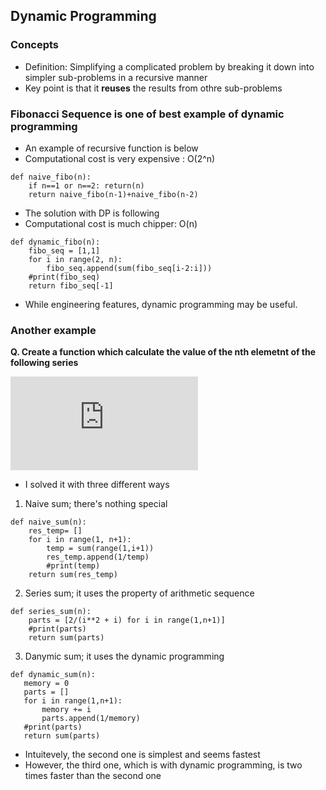 

## Dynamic Programming
### Concepts
* Definition: Simplifying a complicated problem by breaking it down into simpler sub-problems in a recursive manner
* Key point is that it **reuses** the results from othre sub-problems

### Fibonacci Sequence is one of best example of dynamic programming
* An example of recursive function is below
* Computational cost is very expensive : O(2^n)
```
def naive_fibo(n):
    if n==1 or n==2: return(n)
    return naive_fibo(n-1)+naive_fibo(n-2)
```
* The solution with DP is following
* Computational cost is much chipper: O(n)
```
def dynamic_fibo(n):
    fibo_seq = [1,1]
    for i in range(2, n):
        fibo_seq.append(sum(fibo_seq[i-2:i]))
    #print(fibo_seq)
    return fibo_seq[-1]
```
* While engineering features, dynamic programming may be useful. 

### Another example
**Q. Create a function which calculate the value of the nth elemetnt of the following series**

![equation](https://latex.codecogs.com/gif.latex?%5Csum_%7Bi%7D%5E%7Bn%7D%5Cfrac%7B1%7D%7B%5Csum_%7Bj%7D%5E%7Bi%7Dj%7D)  

* I solved it with three different ways

1. Naive sum; there's nothing special
```
def naive_sum(n):
    res_temp= []
    for i in range(1, n+1):
        temp = sum(range(1,i+1))
        res_temp.append(1/temp)
        #print(temp)
    return sum(res_temp)
```  
2. Series sum; it uses the property of arithmetic sequence
```
def series_sum(n):
    parts = [2/(i**2 + i) for i in range(1,n+1)]
    #print(parts)
    return sum(parts)
```  
3. Danymic sum; it uses the dynamic programming 
 ```
 def dynamic_sum(n):
    memory = 0
    parts = []
    for i in range(1,n+1):
        memory += i
        parts.append(1/memory)
    #print(parts)
    return sum(parts)
```  
* Intuitevely, the second one is simplest and seems fastest 
* However, the third one, which is with dynamic programming, is two times faster than the second one
